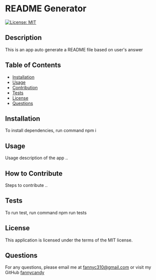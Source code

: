 
  # README Generator 
  [![License: MIT](https://img.shields.io/badge/License-MIT-yellow.svg)](https://opensource.org/licenses/MIT)

  ## Description
  This is an app auto generate a README file based on user's answer

  ## Table of Contents
  - [Installation](#installation)
  - [Usage](#usage)
  - [Contribution](#how-to-contribute)
  - [Tests](#tests)
  - [License](#license)
  - [Questions](#questions)

  ## Installation
  To install dependencies, run command npm i

  ## Usage
  Usage description of the app ..

  ## How to Contribute
  Steps to contribute ..

  ## Tests
  To run test, run command npm run tests

  ## License
  This application is licensed under the terms of the MIT license.

  ## Questions
  For any questions, please email me at [fannyc310@gmail.com](mailto:fannyc310@gmail.com)
  or visit my GitHub [fannycandy](https://github.com/fannycandy)

